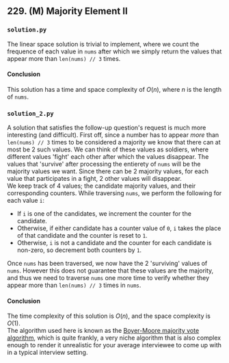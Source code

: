 ## 229. (M) Majority Element II

### `solution.py`
The linear space solution is trivial to implement, where we count the frequence of each value in `nums` after which we simply return the values that appear more than `len(nums) // 3` times.  

#### Conclusion
This solution has a time and space complexity of $O(n)$, where $n$ is the length of `nums`.  
  

### `solution_2.py`
A solution that satisfies the follow-up question's request is much more interesting (and difficult). First off, since a number has to appear *more* than `len(nums) // 3` times to be considered a majority we know that there can at most be 2 such values. We can think of these values as soldiers, where different values 'fight' each other after which the values disappear. The values that 'survive' after processing the entierety of `nums` will be the majority values we want. Since there can be 2 majority values, for each value that participates in a fight, 2 other values will disappear.  
We keep track of 4 values; the candidate majority values, and their corresponding counters. While traversing `nums`, we perform the following for each value `i`:  

* If `i` is one of the candidates, we increment the counter for the candidate.  
* Otherwise, if either candidate has a counter value of `0`, `i` takes the place of that candidate and the counter is reset to `1`.  
* Otherwise, `i` is not a candidate and the counter for each candidate is non-zero, so decrement both counters by `1`.  

Once `nums` has been traversed, we now have the 2 'surviving' values of `nums`. However this does not guarantee that these values are the majority, and thus we need to traverse `nums` one more time to verify whether they appear more than `len(nums) // 3` times in `nums`.  

#### Conclusion
The time complexity of this solution is $O(n)$, and the space complexity is $O(1)$.  
The algorithm used here is known as the [Boyer-Moore majority vote algorithm](https://en.wikipedia.org/wiki/Boyer%E2%80%93Moore_majority_vote_algorithm), which is quite frankly, a very niche algorithm that is also complex enough to render it unrealistic for your average interviewee to come up with in a typical interview setting.  
  

